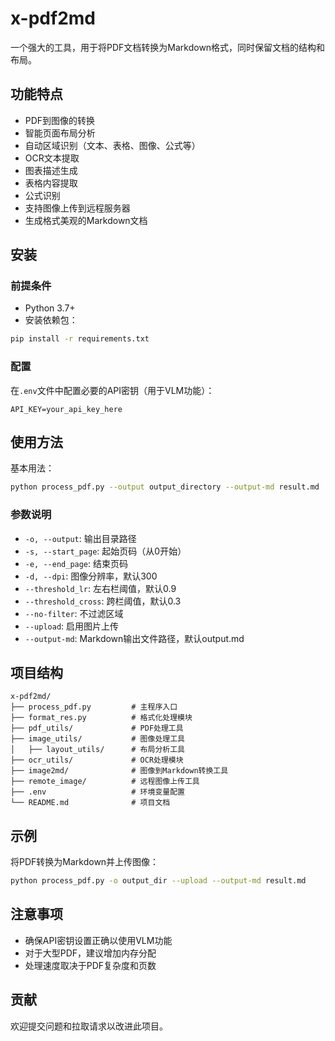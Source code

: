 # x-pdf2md

一个强大的工具，用于将PDF文档转换为Markdown格式，同时保留文档的结构和布局。

## 功能特点

- PDF到图像的转换
- 智能页面布局分析
- 自动区域识别（文本、表格、图像、公式等）
- OCR文本提取
- 图表描述生成
- 表格内容提取
- 公式识别
- 支持图像上传到远程服务器
- 生成格式美观的Markdown文档

## 安装

### 前提条件

- Python 3.7+
- 安装依赖包：

```bash
pip install -r requirements.txt
```

### 配置

在`.env`文件中配置必要的API密钥（用于VLM功能）：

```
API_KEY=your_api_key_here
```

## 使用方法

基本用法：

```bash
python process_pdf.py --output output_directory --output-md result.md
```

### 参数说明

- `-o, --output`: 输出目录路径
- `-s, --start_page`: 起始页码（从0开始）
- `-e, --end_page`: 结束页码
- `-d, --dpi`: 图像分辨率，默认300
- `--threshold_lr`: 左右栏阈值，默认0.9
- `--threshold_cross`: 跨栏阈值，默认0.3
- `--no-filter`: 不过滤区域
- `--upload`: 启用图片上传
- `--output-md`: Markdown输出文件路径，默认output.md

## 项目结构

```
x-pdf2md/
├── process_pdf.py         # 主程序入口
├── format_res.py          # 格式化处理模块
├── pdf_utils/             # PDF处理工具
├── image_utils/           # 图像处理工具
│   ├── layout_utils/      # 布局分析工具
├── ocr_utils/             # OCR处理模块
├── image2md/              # 图像到Markdown转换工具
├── remote_image/          # 远程图像上传工具
├── .env                   # 环境变量配置
└── README.md              # 项目文档
```

## 示例

将PDF转换为Markdown并上传图像：

```bash
python process_pdf.py -o output_dir --upload --output-md result.md
```

## 注意事项

- 确保API密钥设置正确以使用VLM功能
- 对于大型PDF，建议增加内存分配
- 处理速度取决于PDF复杂度和页数

## 贡献

欢迎提交问题和拉取请求以改进此项目。

